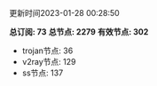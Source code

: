 更新时间2023-01-28 00:28:50

**总订阅: 73**
**总节点: 2279**
**有效节点: 302**
- trojan节点: 36
- v2ray节点: 129
- ss节点: 137
